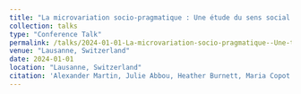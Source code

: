 ```yaml
---
title: "La microvariation socio-pragmatique : Une étude du sens social de la liaison variable en France et au Québec [Socio-pragmatic microvariation: a study of the social meaning of variable liaison in France and Québec]"
collection: talks
type: "Conference Talk"
permalink: /talks/2024-01-01-La-microvariation-socio-pragmatique--Une-tude-du-s
venue: "Lausanne, Switzerland"
date: 2024-01-01
location: "Lausanne, Switzerland"
citation: 'Alexander Martin, Julie Abbou, Heather Burnett, Maria Copot. (2024). &quot;La microvariation socio-pragmatique : Une étude du sens social de la liaison variable en France et au Québec [Socio-pragmatic microvariation: a study of the social meaning of variable liaison in France and Québec]&quot;. Lausanne, Switzerland.'
---
```




